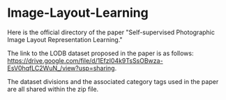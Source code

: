 # Image-Layout-Learning

Here is the official directory of the paper "Self-supervised Photographic Image Layout Representation Learning." 

The link to the LODB dataset proposed in the paper is as follows: https://drive.google.com/file/d/1EfzI04k9TsSsOBwza-EsV0hqfLC2WuN_/view?usp=sharing. 

The dataset divisions and the associated category tags used in the paper are all shared within the zip file.
